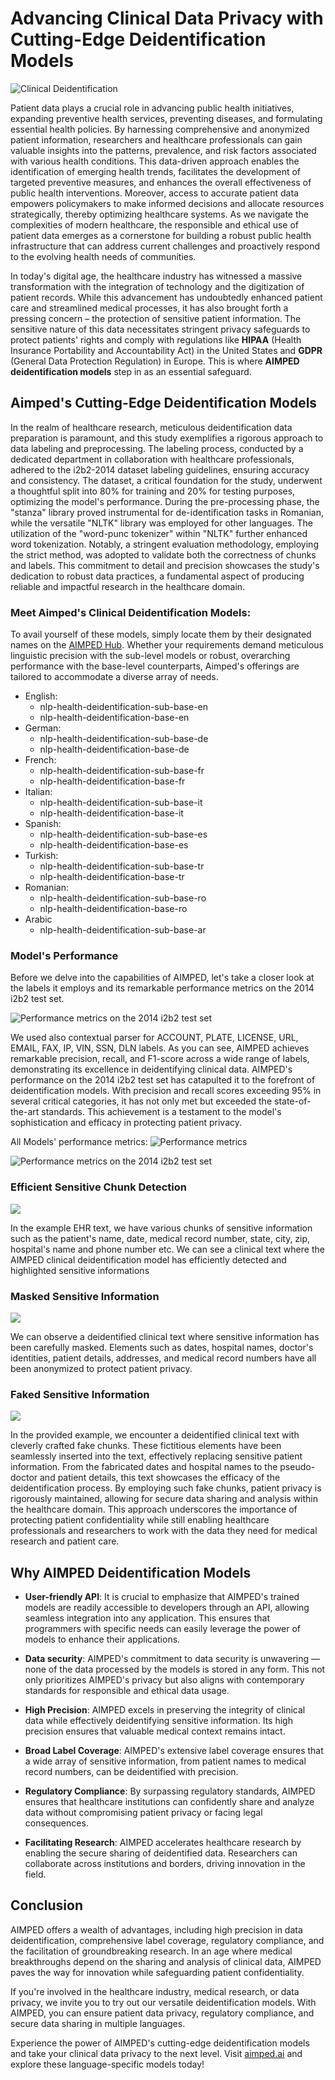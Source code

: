 # Advancing Clinical Data Privacy with Cutting-Edge Deidentification Models

![Clinical Deidentification](media_files/advancing-clinical-data-privacy-with-cutting-edge-deidentification-models/baslik.png)

Patient data plays a crucial role in advancing public health initiatives, expanding preventive health services, preventing diseases, and formulating essential health policies. By harnessing comprehensive and anonymized patient information, researchers and healthcare professionals can gain valuable insights into the patterns, prevalence, and risk factors associated with various health conditions. This data-driven approach enables the identification of emerging health trends, facilitates the development of targeted preventive measures, and enhances the overall effectiveness of public health interventions. Moreover, access to accurate patient data empowers policymakers to make informed decisions and allocate resources strategically, thereby optimizing healthcare systems. As we navigate the complexities of modern healthcare, the responsible and ethical use of patient data emerges as a cornerstone for building a robust public health infrastructure that can address current challenges and proactively respond to the evolving health needs of communities.

In today's digital age, the healthcare industry has witnessed a massive transformation with the integration of technology and the digitization of patient records. While this advancement has undoubtedly enhanced patient care and streamlined medical processes, it has also brought forth a pressing concern – the protection of sensitive patient information. The sensitive nature of this data necessitates stringent privacy safeguards to protect patients' rights and comply with regulations like **HIPAA** (Health Insurance Portability and Accountability Act) in the United States and **GDPR** (General Data Protection Regulation) in Europe. This is where **AIMPED deidentification models** step in as an essential safeguard.

## Aimped's Cutting-Edge Deidentification Models

In the realm of healthcare research, meticulous deidentification data preparation is paramount, and this study exemplifies a rigorous approach to data labeling and preprocessing. The labeling process, conducted by a dedicated department in collaboration with healthcare professionals, adhered to the i2b2-2014 dataset labeling guidelines, ensuring accuracy and consistency. The dataset, a critical foundation for the study, underwent a thoughtful split into 80% for training and 20% for testing purposes, optimizing the model's performance. During the pre-processing phase, the "stanza" library proved instrumental for de-identification tasks in Romanian, while the versatile "NLTK" library was employed for other languages. The utilization of the "word-punc tokenizer" within "NLTK" further enhanced word tokenization. Notably, a stringent evaluation methodology, employing the strict method, was adopted to validate both the correctness of chunks and labels. This commitment to detail and precision showcases the study's dedication to robust data practices, a fundamental aspect of producing reliable and impactful research in the healthcare domain.

### Meet Aimped's Clinical Deidentification Models:

To avail yourself of these models, simply locate them by their designated names on the [AIMPED Hub](https://aimped.ai/models). Whether your requirements demand meticulous linguistic precision with the sub-level models or robust, overarching performance with the base-level counterparts, Aimped's offerings are tailored to accommodate a diverse array of needs.

- English:
    - nlp-health-deidentification-sub-base-en
    - nlp-health-deidentification-base-en
- German:
    - nlp-health-deidentification-sub-base-de
    - nlp-health-deidentification-base-de
- French:
    - nlp-health-deidentification-sub-base-fr
    - nlp-health-deidentification-base-fr
- Italian:
    - nlp-health-deidentification-sub-base-it
    - nlp-health-deidentification-base-it
- Spanish:
    - nlp-health-deidentification-sub-base-es
    - nlp-health-deidentification-base-es
- Turkish:
    - nlp-health-deidentification-sub-base-tr
    - nlp-health-deidentification-base-tr
- Romanian:
    - nlp-health-deidentification-sub-base-ro
    - nlp-health-deidentification-base-ro
- Arabic
    - nlp-health-deidentification-sub-base-ar

### Model's Performance

Before we delve into the capabilities of AIMPED, let's take a closer look at the labels it employs and its remarkable performance metrics on the 2014 i2b2 test set.

![Performance metrics on the 2014 i2b2 test set](media_files/advancing-clinical-data-privacy-with-cutting-edge-deidentification-models/models-performance.png)

We used also contextual parser for ACCOUNT, PLATE, LICENSE, URL, EMAIL, FAX, IP, VIN, SSN, DLN labels. As you can see, AIMPED achieves remarkable precision, recall, and F1-score across a wide range of labels, demonstrating its excellence in deidentifying clinical data. AIMPED's performance on the 2014 i2b2 test set has catapulted it to the forefront of deidentification models. With precision and recall scores exceeding 95% in several critical categories, it has not only met but exceeded the state-of-the-art standards. This achievement is a testament to the model's sophistication and efficacy in protecting patient privacy.

All Models' performance metrics:
![Performance metrics](media_files/advancing-clinical-data-privacy-with-cutting-edge-deidentification-models/models-performance1.png)

![Performance metrics on the 2014 i2b2 test set](media_files/advancing-clinical-data-privacy-with-cutting-edge-deidentification-models/models-performance2.png)


### Efficient Sensitive Chunk Detection

![](media_files/advancing-clinical-data-privacy-with-cutting-edge-deidentification-models/highlighted-chunks.png)

In the example EHR text, we have various chunks of sensitive information such as the patient's name, date, medical record number, state, city, zip, hospital's name and phone number etc. We can see a clinical text where the AIMPED clinical deidentification model has efficiently detected and highlighted sensitive informations

### Masked Sensitive Information

![](media_files/advancing-clinical-data-privacy-with-cutting-edge-deidentification-models/masked-chunks.png)

We can observe a deidentified clinical text where sensitive information has been carefully masked. Elements such as dates, hospital names, doctor's identities, patient details, addresses, and medical record numbers have all been anonymized to protect patient privacy.


### Faked Sensitive Information

![](media_files/advancing-clinical-data-privacy-with-cutting-edge-deidentification-models/faked-chunks.png)

In the provided example, we encounter a deidentified clinical text with cleverly crafted fake chunks. These fictitious elements have been seamlessly inserted into the text, effectively replacing sensitive patient information. From the fabricated dates and hospital names to the pseudo-doctor and patient details, this text showcases the efficacy of the deidentification process. By employing such fake chunks, patient privacy is rigorously maintained, allowing for secure data sharing and analysis within the healthcare domain. This approach underscores the importance of protecting patient confidentiality while still enabling healthcare professionals and researchers to work with the data they need for medical research and patient care.

## Why AIMPED Deidentification Models

- **User-friendly API**: It is crucial to emphasize that AIMPED's trained models are readily accessible to developers through an API, allowing seamless integration into any application. This ensures that programmers with specific needs can easily leverage the power of models to enhance their applications. 

- **Data security**: AIMPED's commitment to data security is unwavering — none of the data processed by the models is stored in any form. This not only prioritizes AIMPED's privacy but also aligns with contemporary standards for responsible and ethical data usage. 

- **High Precision**: AIMPED excels in preserving the integrity of clinical data while effectively deidentifying sensitive information. Its high precision ensures that valuable medical context remains intact.

- **Broad Label Coverage**: AIMPED's extensive label coverage ensures that a wide array of sensitive information, from patient names to medical record numbers, can be deidentified with precision.

- **Regulatory Compliance**: By surpassing regulatory standards, AIMPED ensures that healthcare institutions can confidently share and analyze data without compromising patient privacy or facing legal consequences.

- **Facilitating Research**: AIMPED accelerates healthcare research by enabling the secure sharing of deidentified data. Researchers can collaborate across institutions and borders, driving innovation in the field.


## Conclusion

AIMPED offers a wealth of advantages, including high precision in data deidentification, comprehensive label coverage, regulatory compliance, and the facilitation of groundbreaking research. In an age where medical breakthroughs depend on the sharing and analysis of clinical data, AIMPED paves the way for innovation while safeguarding patient confidentiality.

If you're involved in the healthcare industry, medical research, or data privacy, we invite you to try out our versatile deidentification models. With AIMPED, you can ensure patient data privacy, regulatory compliance, and secure data sharing in multiple languages.

Experience the power of AIMPED's cutting-edge deidentification models and take your clinical data privacy to the next level. Visit [aimped.ai](https://aimped.ai/models) and explore these language-specific models today!
 